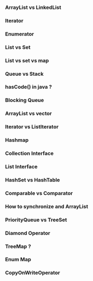 ### ArrayList vs LinkedList

### Iterator

### Enumerator


### List vs Set

### List vs set vs map

### Queue vs Stack

### hasCode() in java ?

### Blocking Queue

### ArrayList vs vector

### Iterator vs ListIterator

### Hashmap

### Collection Interface

### List Interface

### HashSet vs HashTable

### Comparable vs Comparator

### How to synchronize and ArrayList

### PriorityQueue vs TreeSet

### Diamond Operator

### TreeMap ?

### Enum Map

### CopyOnWriteOperator



